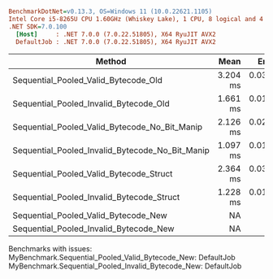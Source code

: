 ``` ini

BenchmarkDotNet=v0.13.3, OS=Windows 11 (10.0.22621.1105)
Intel Core i5-8265U CPU 1.60GHz (Whiskey Lake), 1 CPU, 8 logical and 4 physical cores
.NET SDK=7.0.100
  [Host]     : .NET 7.0.0 (7.0.22.51805), X64 RyuJIT AVX2
  DefaultJob : .NET 7.0.0 (7.0.22.51805), X64 RyuJIT AVX2


```
|                                          Method |     Mean |     Error |    StdDev |     Gen0 | Allocated |
|------------------------------------------------ |---------:|----------:|----------:|---------:|----------:|
|            Sequential_Pooled_Valid_Bytecode_Old | 3.204 ms | 0.0311 ms | 0.0291 ms | 777.3438 | 2448838 B |
|          Sequential_Pooled_Invalid_Bytecode_Old | 1.661 ms | 0.0151 ms | 0.0133 ms | 388.6719 | 1224567 B |
|   Sequential_Pooled_Valid_Bytecode_No_Bit_Manip | 2.126 ms | 0.0206 ms | 0.0193 ms |        - |     351 B |
| Sequential_Pooled_Invalid_Bytecode_No_Bit_Manip | 1.097 ms | 0.0179 ms | 0.0256 ms |        - |     323 B |
|         Sequential_Pooled_Valid_Bytecode_Struct | 2.364 ms | 0.0321 ms | 0.0300 ms |        - |     351 B |
|       Sequential_Pooled_Invalid_Bytecode_Struct | 1.228 ms | 0.0103 ms | 0.0091 ms |        - |     323 B |
|            Sequential_Pooled_Valid_Bytecode_New |       NA |        NA |        NA |        - |         - |
|          Sequential_Pooled_Invalid_Bytecode_New |       NA |        NA |        NA |        - |         - |

Benchmarks with issues:
  MyBenchmark.Sequential_Pooled_Valid_Bytecode_New: DefaultJob
  MyBenchmark.Sequential_Pooled_Invalid_Bytecode_New: DefaultJob
